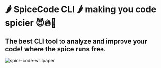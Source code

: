 # 🌶️ SpiceCode CLI 🌶️  making you code spicier 😈🔥🥵
## The best CLI tool to analyze and improve your code! where the spice runs free.
![spice-code-wallpaper](https://github.com/user-attachments/assets/e0f42a07-1bea-4f0a-a55b-6bf6f0c1d993)

